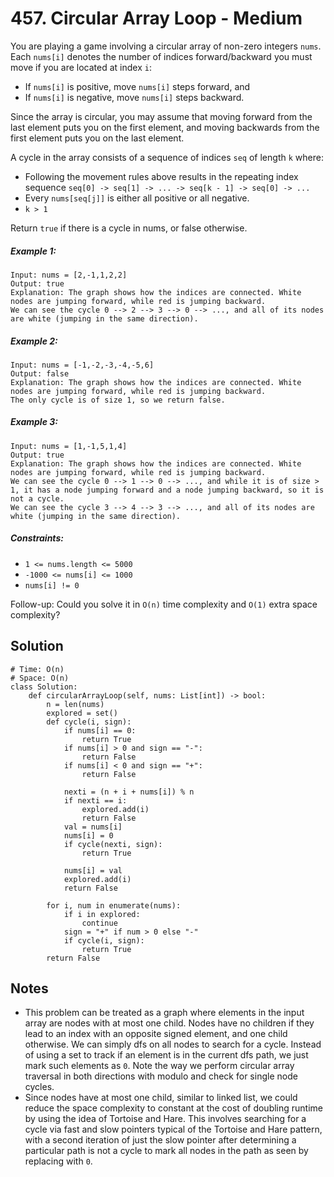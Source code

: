 # 457. Circular Array Loop - Medium

You are playing a game involving a circular array of non-zero integers `nums`. Each `nums[i]` denotes the number of indices forward/backward you must move if you are located at index `i`:

- If `nums[i]` is positive, move `nums[i]` steps forward, and
- If `nums[i]` is negative, move `nums[i]` steps backward.

Since the array is circular, you may assume that moving forward from the last element puts you on the first element, and moving backwards from the first element puts you on the last element.

A cycle in the array consists of a sequence of indices `seq` of length `k` where:

- Following the movement rules above results in the repeating index sequence `seq[0] -> seq[1] -> ... -> seq[k - 1] -> seq[0] -> ...`
- Every `nums[seq[j]]` is either all positive or all negative.
- `k > 1`

Return `true` if there is a cycle in nums, or false otherwise.

##### Example 1:

```
Input: nums = [2,-1,1,2,2]
Output: true
Explanation: The graph shows how the indices are connected. White nodes are jumping forward, while red is jumping backward.
We can see the cycle 0 --> 2 --> 3 --> 0 --> ..., and all of its nodes are white (jumping in the same direction).
```

##### Example 2:

```
Input: nums = [-1,-2,-3,-4,-5,6]
Output: false
Explanation: The graph shows how the indices are connected. White nodes are jumping forward, while red is jumping backward.
The only cycle is of size 1, so we return false.
```

##### Example 3:

```
Input: nums = [1,-1,5,1,4]
Output: true
Explanation: The graph shows how the indices are connected. White nodes are jumping forward, while red is jumping backward.
We can see the cycle 0 --> 1 --> 0 --> ..., and while it is of size > 1, it has a node jumping forward and a node jumping backward, so it is not a cycle.
We can see the cycle 3 --> 4 --> 3 --> ..., and all of its nodes are white (jumping in the same direction).
```

##### Constraints:

- `1 <= nums.length <= 5000`
- `-1000 <= nums[i] <= 1000`
- `nums[i] != 0`

Follow-up: Could you solve it in `O(n)` time complexity and `O(1)` extra space complexity?

## Solution

```
# Time: O(n)
# Space: O(n)
class Solution:
    def circularArrayLoop(self, nums: List[int]) -> bool:
        n = len(nums)
        explored = set()
        def cycle(i, sign):
            if nums[i] == 0:
                return True
            if nums[i] > 0 and sign == "-":
                return False
            if nums[i] < 0 and sign == "+":
                return False

            nexti = (n + i + nums[i]) % n
            if nexti == i:
                explored.add(i)
                return False
            val = nums[i]
            nums[i] = 0
            if cycle(nexti, sign):
                return True

            nums[i] = val
            explored.add(i)
            return False
        
        for i, num in enumerate(nums):
            if i in explored:
                continue
            sign = "+" if num > 0 else "-"
            if cycle(i, sign):
                return True
        return False
```

## Notes
- This problem can be treated as a graph where elements in the input array are nodes with at most one child. Nodes have no children if they lead to an index with an opposite signed element, and one child otherwise. We can simply dfs on all nodes to search for a cycle. Instead of using a set to track if an element is in the current dfs path, we just mark such elements as `0`. Note the way we perform circular array traversal in both directions with modulo and check for single node cycles.
- Since nodes have at most one child, similar to linked list, we could reduce the space complexity to constant at the cost of doubling runtime by using the idea of Tortoise and Hare. This involves searching for a cycle via fast and slow pointers typical of the Tortoise and Hare pattern, with a second iteration of just the slow pointer after determining a particular path is not a cycle to mark all nodes in the path as seen by replacing with `0`.